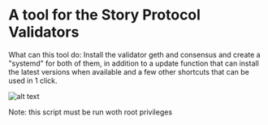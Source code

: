 # A tool for the Story Protocol Validators

What can this tool do:
Install the validator geth and consensus and create a "systemd" for both of them, in addition to
a update function that can install the latest versions when available and a few other shortcuts that can be used in 1 click.

![alt text](https://i.imgur.com/uhn7836.png)

Note: this script must be run woth root privileges 